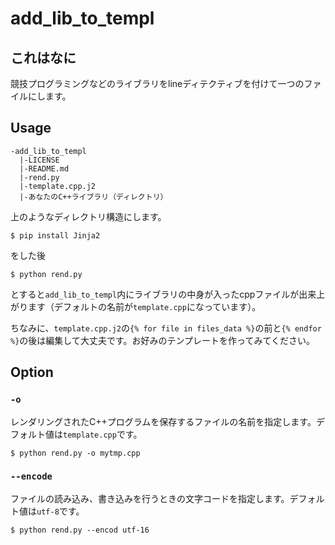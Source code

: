 # add_lib_to_templ

## これはなに

競技プログラミングなどのライブラリをlineディテクティブを付けて一つのファイルにします。

## Usage

```
-add_lib_to_templ
  |-LICENSE
  |-README.md
  |-rend.py
  |-template.cpp.j2
  |-あなたのC++ライブラリ（ディレクトリ）
```

上のようなディレクトリ構造にします。

`$ pip install Jinja2 `

をした後

`$ python rend.py`

とすると`add_lib_to_templ`内にライブラリの中身が入ったcppファイルが出来上がります（デフォルトの名前が`template.cpp`になっています）。

ちなみに、`template.cpp.j2`の`{% for file in files_data %}`の前と`{% endfor %}`の後は編集して大丈夫です。お好みのテンプレートを作ってみてください。

## Option

### `-o`

レンダリングされたC++プログラムを保存するファイルの名前を指定します。デフォルト値は`template.cpp`です。

`$ python rend.py -o mytmp.cpp`

### `--encode`

ファイルの読み込み、書き込みを行うときの文字コードを指定します。デフォルト値は`utf-8`です。

`$ python rend.py --encod utf-16`

